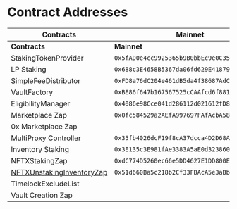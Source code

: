 # Contract Addresses



<table data-header-hidden><thead><tr><th>Contracts</th><th>Mainnet</th><th>Goerli</th><th>Arbitrum</th><th data-hidden>Code</th><th data-hidden>Rinkeby</th></tr></thead><tbody><tr><td><strong>Contracts</strong></td><td><strong>Mainnet</strong></td><td><strong>Goerli</strong></td><td><strong>Arbitrum</strong></td><td><strong>Code</strong></td><td><strong>Rinkeby</strong></td></tr><tr><td>StakingTokenProvider</td><td><code>0x5fAD0e4cc9925365b9B0bbEc9e0C3536c0B1a5C7</code></td><td><code>0x057862b3DB9fDe38d030479FEe43Deb38b04d211</code></td><td><code>0x92B80faa01389B753F41Faf90e1C46Dc975830d5</code></td><td>GitHub</td><td><code>0x262FEeCBac8Ee97200F060aeFd89BD41b961e526</code></td></tr><tr><td>LP Staking</td><td><code>0x688c3E4658B5367da06fd629E41879beaB538E37</code></td><td><code>0xAfC303423580239653aFB6fb06d37D666ea0f5cA</code></td><td><code>0x5326A720f76CFbDfE9e18fA618C3a3f7AbDF3934</code></td><td>GitHub</td><td><code>0xcd0dfb870A60C30D957b0DF1D180a236a55b5740</code></td></tr><tr><td>SimpleFeeDistributor</td><td><code>0xFD8a76dC204e461dB5da4f38687AdC9CC5ae4a86</code></td><td><code>0xEafB9D3cA7395Be8925A8c190e8361d1174D31D7</code></td><td><code>0x68A7F493F6C40556931559afD22D7eD868d3f78E</code></td><td>GitHub</td><td><code>0x29F52f4Df3Ae7bd736305c035d45EBa563CD7A2f</code></td></tr><tr><td>VaultFactory</td><td><code>0xBE86f647b167567525cCAAfcd6f881F1Ee558216</code></td><td><code>0x1478bEB5D18B23d2bA90FcEe91d66460AC585e6b</code></td><td><code>0xE77b89FEc41A7b7dC74eb33602e82F0672FbB33C</code></td><td>GitHub</td><td><code>0xbbc53022Af15Bb973AD906577c84784c47C14371</code></td></tr><tr><td>EligibilityManager</td><td><code>0x4086e98Cce041d286112d021612fD894cFed94D5</code></td><td><code>0x3b8aDf75653212622F57633e69dE29aedB554A00</code></td><td><code>0x1a0f3D0e40E9c211BD2D215E709b6FD2C17f35a2</code></td><td>GitHub</td><td><code>0x0256B5E9bE57D8e14BAdfF94fD79760cC44A33c2</code></td></tr><tr><td>Marketplace Zap</td><td><code>0x0fc584529a2AEfA997697FAfAcbA5831faC0c22d</code></td><td><code>0x528bDBe1DB8452bD4643F85695eE0628D900C195</code></td><td><code>0x66f26E38bD50FD52A50da8E87E435f04f98001B7</code></td><td>GitHub</td><td><code>0xF83d27657a6474cB2Ae09a5b39177BBB80E63d81</code></td></tr><tr><td>0x Marketplace Zap</td><td></td><td><code>0x177246adb119ed83f982d1e3c4859f354578d5ef</code></td><td></td><td></td><td></td></tr><tr><td>MultiProxy Controller</td><td><code>0x35fb4026dcF19f8cA37dcca4D2D68A549548750C</code></td><td><code>0x70B139bFA4C91d9A13F6D7c7B949a62A6Fbd7488</code></td><td><code>0x732E5F7FE7c40333DfeFF57755666F85d1e164c1</code></td><td>GitHub</td><td><code>0xFc542C7fEA1da20E1195b2476ae35db50925515C</code></td></tr><tr><td>Inventory Staking</td><td><code>0x3E135c3E981fAe3383A5aE0d323860a34CfAB893</code></td><td><code>0x6e91A3f27cE6753f47C66B76B03E6A7bFdDB605B</code></td><td><code>0x1A2C03ABD4Af7C87d8b4d5aD39b56fa98E8C4Cc6</code></td><td>GitHub</td><td><code>0x05aD54B40e3be8252CB257f77d9301E9CB1A9470</code></td></tr><tr><td>NFTXStakingZap</td><td><code>0xdC774D5260ec66e5DD4627E1DD800Eff3911345C</code></td><td><code>0x775e23b64610dA2806dc5ed3b0862955e122DDc6</code></td><td><code>0xfb8664E4EB4d2F8B0220d358d0d9C4896DC84959</code></td><td>Github</td><td><code>0xeF5F5491EF04Df94638162Cb8f7CBAd64760e797</code></td></tr><tr><td><a href="https://etherscan.io/address/0x51d660ba5c218b2cf33fbaca5e3abb8aeff3543b#code">NFTXUnstakingInventoryZap</a></td><td><code>0x51d660Ba5c218b2Cf33FBAcA5e3aBb8aEff3543B</code></td><td><code>0x8B9D81fF1845375379865c0997bcFf538513Eae1</code></td><td><code>0x009e4110Fd68c603DD1F9189C4BaC3D12Cde8c70</code></td><td>Github</td><td><code>0x608F0D84657BB876DDEDD8d8d5aB9D12639d5798</code></td></tr><tr><td>TimelockExcludeList</td><td></td><td><code>0xeF74238DF347BC5FfCd4EaA263F50eA693369cB6</code></td><td><code>0x96C394Cdd3B09B7B2971Aa6FB8c0435C914E1Df9</code></td><td>Github</td><td></td></tr><tr><td>Vault Creation Zap</td><td></td><td><code>0xD2066db5F318996D09a7cF3E7e5Cac5A4503cd4D</code></td><td></td><td></td><td></td></tr></tbody></table>

